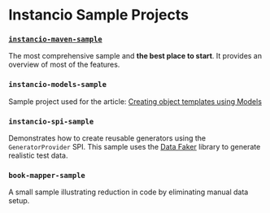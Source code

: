 # Instancio Sample Projects


### [`instancio-maven-sample`](https://github.com/instancio/instancio-samples/tree/main/instancio-maven-sample)

The most comprehensive sample and **the best place to start**.
It provides an overview of most of the features.

### `instancio-models-sample`

Sample project used for the article: [Creating object templates using Models](https://www.instancio.org/articles/creating-object-templates-using-models/)

### `instancio-spi-sample`

Demonstrates how to create reusable generators using the `GeneratorProvider` SPI.
This sample uses the [Data Faker](https://github.com/datafaker-net/datafaker) library to generate realistic test data.

### `book-mapper-sample`

A small sample illustrating reduction in code by eliminating manual data setup.

